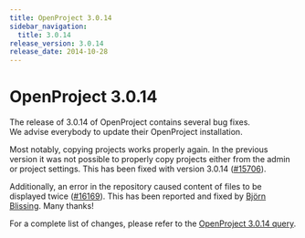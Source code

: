 ```yaml
---
title: OpenProject 3.0.14
sidebar_navigation:
  title: 3.0.14
release_version: 3.0.14
release_date: 2014-10-28
---
```


# OpenProject 3.0.14

The release of 3.0.14 of OpenProject contains several bug fixes.  
We advise everybody to update their OpenProject installation.

Most notably, copying projects works properly again. In the previous
version it was not possible to properly copy projects either from the
admin or project settings. This has been fixed with version 3.0.14
([#15706](https://community.openproject.org/work_packages/15706 "[Copy project] Projects cannot be copied (formerly: Subprojects are not copied correctly and the ... (closed)")).

Additionally, an error in the repository caused content of files to be
displayed twice
([#16169](https://community.openproject.org/work_packages/16169 "Viewing content in repository or attachments shows up twice (closed)")).
This has been reported and fixed by [Björn Blissing](https://github.com/bjornblissing). Many thanks!

For a complete list of changes, please refer to the
[OpenProject 3.0.14 query](https://community.openproject.org/versions/490).
